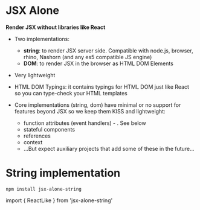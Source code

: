 # JSX Alone 

**Render JSX without libraries like React**

 * Two implementations: 

   * **string**: to render JSX server side. Compatible with node.js, browser, rhino, Nashorn (and any es5 compatible JS engine)
   * **DOM**: to render JSX in the browser as HTML DOM Elements

 * Very lightweight
 * HTML DOM Typings: it contains typings for HTML DOM just like React so you can type-check your HTML templates
 * Core implementations (string, dom) have minimal or no support for features beyond JSX so we keep them KISS and lightweight: 
   * function attributes (event handlers) - . See below
   * stateful components
   * references
   * context
   * ...But expect auxiliary projects that add some of these in the future...

# String implementation

```
npm install jsx-alone-string
```

import { ReactLike } from 'jsx-alone-string'
